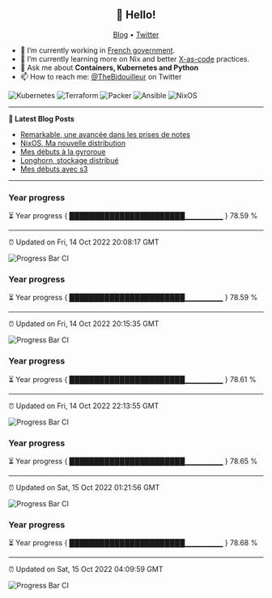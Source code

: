 <h2 align="center">👋 Hello!</h2>
<p align="center">
  <a href="https://thebidouilleur.xyz">Blog</a> •
  <a href="https://twitter.com/thebidouilleur">Twitter</a>
</p>


- 🔭 I’m currently working in [French government](https://www.gouvernement.fr/).
- 🌱 I’m currently learning more on Nix and better [X-as-code](https://quadralogics.com/research/XAsCode.html) practices.
- 💬 Ask me about **Containers, Kubernetes and Python**
- 📫 How to reach me: [@TheBidouilleur](https://twitter.com/TheBidouilleur) on Twitter

![Kubernetes](https://img.shields.io/badge/kubernetes-%23326ce5.svg?style=for-the-badge&logo=kubernetes&logoColor=white) ![Terraform](https://img.shields.io/badge/terraform-%235835CC.svg?style=for-the-badge&logo=terraform&logoColor=white) ![Packer](https://img.shields.io/badge/packer-%23E7EEF0.svg?style=for-the-badge&logo=packer&logoColor=%2302A8EF) ![Ansible](https://img.shields.io/badge/ansible-%231A1918.svg?style=for-the-badge&logo=ansible&logoColor=white) ![NixOS](https://img.shields.io/badge/NixOS-48B9C7?style=for-the-badge&logo=NixOS&logoColor=white)

 -------

**📝 Latest Blog Posts**

<!-- BLOG-POST-LIST:START -->
- [Remarkable, une avancée dans les prises de notes](https://thebidouilleur.xyz/blog/remarkable)
- [NixOS, Ma nouvelle distribution](https://thebidouilleur.xyz/blog/nixos)
- [Mes débuts à la gyroroue](https://thebidouilleur.xyz/blog/gyroroue)
- [Longhorn, stockage distribué](https://thebidouilleur.xyz/blog/longhorn)
- [Mes débuts avec s3](https://thebidouilleur.xyz/blog/s3contabo)
<!-- BLOG-POST-LIST:END -->

-------

### Year progress

⏳ Year progress { ███████████████████████▁▁▁▁▁▁▁ } 78.59 %

---

⏰ Updated on Fri, 14 Oct 2022 20:08:17 GMT

![Progress Bar CI](https://github.com/liununu/liununu/workflows/Progress%20Bar%20CI/badge.svg)
### Year progress

⏳ Year progress { ███████████████████████▁▁▁▁▁▁▁ } 78.59 %

---

⏰ Updated on Fri, 14 Oct 2022 20:15:35 GMT

![Progress Bar CI](https://github.com/liununu/liununu/workflows/Progress%20Bar%20CI/badge.svg)
### Year progress

⏳ Year progress { ███████████████████████▁▁▁▁▁▁▁ } 78.61 %

---

⏰ Updated on Fri, 14 Oct 2022 22:13:55 GMT

![Progress Bar CI](https://github.com/liununu/liununu/workflows/Progress%20Bar%20CI/badge.svg)
### Year progress

⏳ Year progress { ███████████████████████▁▁▁▁▁▁▁ } 78.65 %

---

⏰ Updated on Sat, 15 Oct 2022 01:21:56 GMT

![Progress Bar CI](https://github.com/liununu/liununu/workflows/Progress%20Bar%20CI/badge.svg)
### Year progress

⏳ Year progress { ███████████████████████▁▁▁▁▁▁▁ } 78.68 %

---

⏰ Updated on Sat, 15 Oct 2022 04:09:59 GMT

![Progress Bar CI](https://github.com/liununu/liununu/workflows/Progress%20Bar%20CI/badge.svg)
